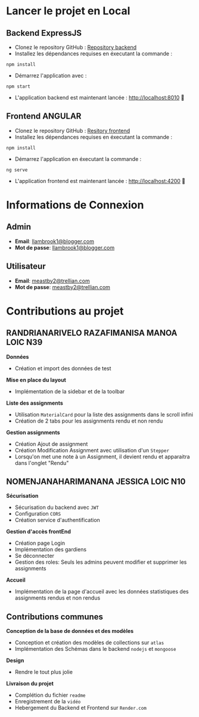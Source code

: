 # Lancer le projet en Local

## Backend ExpressJS
- Clonez le repository GitHub : [Repository backend](https://github.com/ManoaLoic/TodoAppBack.git)
- Installez les dépendances requises en éxecutant la commande :
```
npm install
```
- Démarrez l'application avec : 
```
npm start
```
- L'application backend est maintenant lancée : [http://localhost:8010](http://localhost:8010) :tada: 

## Frontend ANGULAR
- Clonez le repository GitHub : [Resitory frontend](https://github.com/ManoaLoic/TodoAppFront.git)
- Installez les dépendances requises en éxecutant la commande :
```
npm install
```
- Démarrez l'application en éxecutant la commande :
```
ng serve
```
- L'application frontend est maintenant lancée : [http://localhost:4200](http://localhost:4200) :tada:

# Informations de Connexion

## Admin
- **Email**: llambrook1@blogger.com
- **Mot de passe**: llambrook1@blogger.com

## Utilisateur
- **Email**: meastby2@trellian.com
- **Mot de passe**: meastby2@trellian.com

# Contributions au projet

## RANDRIANARIVELO RAZAFIMANISA MANOA LOIC N39

**Données**
- Création et import des données de test

**Mise en place du layout**
- Implémentation de la sidebar et de la toolbar

**Liste des assignments**
- Utilisation `MaterialCard` pour la liste des assignments dans le scroll infini
- Création de 2 tabs pour les assignments rendu et non rendu

**Gestion assignments**
- Création Ajout de assignment
- Création Modification Assignment avec utilisation d'un `Stepper`
- Lorsqu'on met une note à un Assignment, il devient rendu et apparaitra dans l'onglet "Rendu"

## NOMENJANAHARIMANANA JESSICA LOIC N10

**Sécurisation**
- Sécurisation du backend avec `JWT`
- Configuration `CORS`
- Création service d'authentification

**Gestion d'accès frontEnd**
- Création page Login
- Implémentation des gardiens
- Se déconnecter
- Gestion des roles: Seuls les admins peuvent modifier et supprimer les assignments

**Accueil**
- Implémentation de la page d'accueil avec les données statistiques des assignments rendus et non rendus


## Contributions communes
**Conception de la base de données et des modèles**
- Conception et création des modèles de collections sur `atlas`
- Implémentation des Schémas dans le backend `nodejs` et `mongoose`

**Design**
- Rendre le tout plus jolie

**Livraison du projet**
- Complétion du fichier `readme`
- Enregistrement de la `vidéo`
- Hebergement du Backend et Frontend sur `Render.com`

